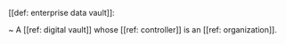 [[def: enterprise data vault]]:

~ A [[ref: digital vault]] whose [[ref: controller]] is an [[ref: organization]].

